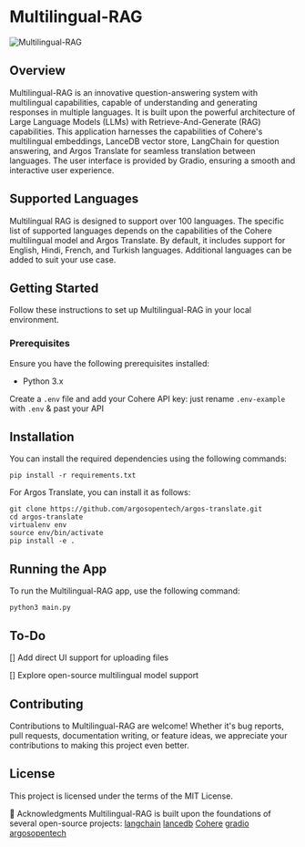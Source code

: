 # Multilingual-RAG

![Multilingual-RAG](https://github.com/akashAD98/Multilingual-RAG/assets/62583018/a84e1839-a311-496c-b545-3533ef348dea.png)

## Overview
Multilingual-RAG is an innovative question-answering system with multilingual capabilities, capable of understanding and generating responses in multiple languages. It is built upon the powerful architecture of Large Language Models (LLMs) with Retrieve-And-Generate (RAG) capabilities. This application harnesses the capabilities of Cohere's multilingual embeddings, LanceDB vector store, LangChain for question answering, and Argos Translate for seamless translation between languages. The user interface is provided by Gradio, ensuring a smooth and interactive user experience.

## Supported Languages
Multilingual RAG is designed to support over 100 languages. The specific list of supported languages depends on the capabilities of the Cohere multilingual model and Argos Translate. By default, it includes support for English, Hindi, French, and Turkish languages. Additional languages can be added to suit your use case.

## Getting Started
Follow these instructions to set up Multilingual-RAG in your local environment.

### Prerequisites
Ensure you have the following prerequisites installed:
- Python 3.x

Create a `.env` file and add your Cohere API key:
just rename `.env-example` with `.env` & past your API



## Installation
You can install the required dependencies using the following commands:

```
pip install -r requirements.txt
```
For Argos Translate, you can install it as follows:

```
git clone https://github.com/argosopentech/argos-translate.git
cd argos-translate
virtualenv env
source env/bin/activate
pip install -e .
```

## Running the App
To run the Multilingual-RAG app, use the following command:

```
python3 main.py
```

## To-Do
[] Add direct UI support for uploading files

[] Explore open-source multilingual model support


## Contributing
Contributions to Multilingual-RAG are welcome! Whether it's bug reports, pull requests, documentation writing, or feature ideas, we appreciate your contributions to making this project even better.

## License
This project is licensed under the terms of the MIT License.


🤗 Acknowledgments
Multilingual-RAG is built upon the foundations of several open-source projects:
[langchain](https://github.com/langchain-ai/langchain)
[lancedb](https://github.com/lancedb/lancedb)
[Cohere](https://cohere.com/embeddings)
[gradio](https://github.com/gradio-app/gradio)
[argosopentech](https://github.com/argosopentech/argos-translate)
